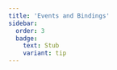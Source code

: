 ```yaml
---
title: 'Events and Bindings'
sidebar:
  order: 3
  badge:
    text: Stub
    variant: tip
---
```


 